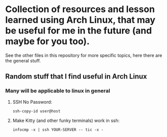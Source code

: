 # Collection of resources and lesson learned using Arch Linux, that may be useful for me in the future (and maybe for you too).
See the other files in this repository for more specific topics, here there are the general stuff.

## Random stuff that I find useful in Arch Linux

### Many will be applicable to linux in general

1. SSH No Password: 
    ```
    ssh-copy-id user@host
    ```
2. Make Kitty (and other funky terminals) work in ssh: 
    ```
    infocmp -x | ssh YOUR-SERVER -- tic -x -
    ```
